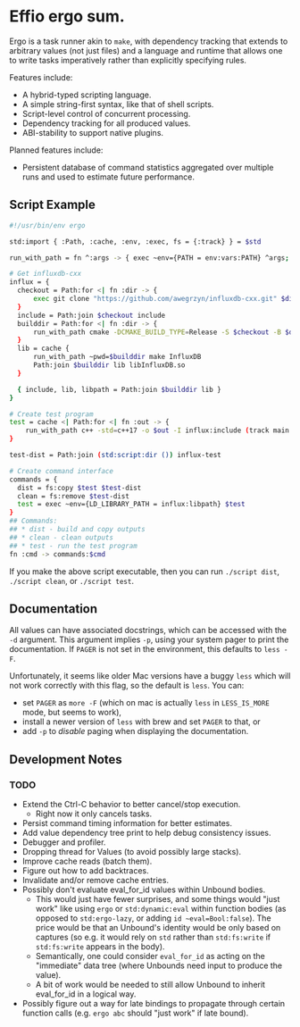 # Effio ergo sum.

Ergo is a task runner akin to `make`, with dependency tracking that
extends to arbitrary values (not just files) and a language and runtime that
allows one to write tasks imperatively rather than explicitly specifying rules.

Features include:
* A hybrid-typed scripting language.
* A simple string-first syntax, like that of shell scripts.
* Script-level control of concurrent processing.
* Dependency tracking for all produced values.
* ABI-stability to support native plugins.

Planned features include:
* Persistent database of command statistics aggregated over multiple runs and
used to estimate future performance.

## Script Example

```sh
#!/usr/bin/env ergo

std:import { :Path, :cache, :env, :exec, fs = {:track} } = $std

run_with_path = fn ^:args -> { exec ~env={PATH = env:vars:PATH} ^args; () }

# Get influxdb-cxx
influx = {
  checkout = Path:for <| fn :dir -> {
      exec git clone "https://github.com/awegrzyn/influxdb-cxx.git" $dir
  }
  include = Path:join $checkout include
  builddir = Path:for <| fn :dir -> {
      run_with_path cmake -DCMAKE_BUILD_TYPE=Release -S $checkout -B $dir
  }
  lib = cache {
      run_with_path ~pwd=$builddir make InfluxDB
      Path:join $builddir lib libInfluxDB.so
  }

  { include, lib, libpath = Path:join $builddir lib }
}

# Create test program
test = cache <| Path:for <| fn :out -> {
    run_with_path c++ -std=c++17 -o $out -I influx:include (track main.cpp) influx:lib
}

test-dist = Path:join (std:script:dir ()) influx-test

# Create command interface
commands = {
  dist = fs:copy $test $test-dist
  clean = fs:remove $test-dist
  test = exec ~env={LD_LIBRARY_PATH = influx:libpath} $test
}
## Commands:
## * dist - build and copy outputs
## * clean - clean outputs
## * test - run the test program
fn :cmd -> commands:$cmd
```

If you make the above script executable, then you can run `./script dist`,
`./script clean`, or `./script test`.

## Documentation
All values can have associated docstrings, which can be accessed with the `-d`
argument. This argument implies `-p`, using your system pager to print the
documentation. If `PAGER` is not set in the environment, this defaults to `less
-F`.

Unfortunately, it seems like older Mac versions have a buggy `less` which will
not work correctly with this flag, so the default is `less`. You can:
* set `PAGER` as `more -F` (which on mac is actually `less` in `LESS_IS_MORE` mode, but seems
  to work),
* install a newer version of `less` with brew and set `PAGER` to that, or
* add `-p` to _disable_ paging when displaying the documentation.

## Development Notes

### TODO
* Extend the Ctrl-C behavior to better cancel/stop execution.
  * Right now it only cancels tasks.
* Persist command timing information for better estimates.
* Add value dependency tree print to help debug consistency issues.
* Debugger and profiler.
* Dropping thread for Values (to avoid possibly large stacks).
* Improve cache reads (batch them).
* Figure out how to add backtraces.
* Invalidate and/or remove cache entries.
* Possibly don't evaluate eval_for_id values within Unbound bodies.
  * This would just have fewer surprises, and some things would "just work" like
    using `ergo` or `std:dynamic:eval` within function bodies (as opposed to
    `std:ergo-lazy`, or adding `id ~eval=Bool:false`). The price would be that an Unbound's
    identity would be only based on captures (so e.g. it would rely on `std`
    rather than `std:fs:write` if `std:fs:write` appears in the body).
  * Semantically, one could consider `eval_for_id` as acting on the "immediate"
    data tree (where Unbounds need input to produce the value).
  * A bit of work would be needed to still allow Unbound to inherit eval_for_id
    in a logical way.
* Possibly figure out a way for late bindings to propagate through certain
  function calls (e.g. `ergo abc` should "just work" if late bound).

